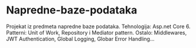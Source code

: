 # Napredne-baze-podataka
Projekat iz predmeta napredne baze podataka. 
Tehnologija: Asp.net Core 6.
Patterni: Unit of Work, Repository i Mediator pattern. 
Ostalo: Middlewares, JWT Authentication, Global Logging, Globar Error Handling...
